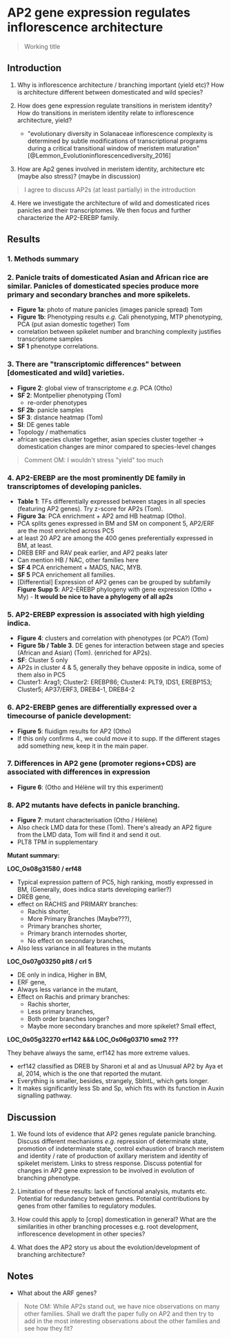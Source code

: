 
# AP2 gene expression regulates inflorescence architecture
> Working title

## Introduction

1. Why is inflorescence architecture / branching important (yield etc)? How is architecture different between domesticated and wild species?

2. How does gene expression regulate transitions in meristem identity? How do transitions in meristem identity relate to inflorescence architecture, yield?
    - "evolutionary diversity in Solanaceae inflorescence complexity is determined by subtle modifications of transcriptional programs during a critical transitional window of meristem maturation" [@Lemmon_Evolutioninflorescencediversity_2016]

3. How are Ap2 genes involved in meristem identity, architecture etc (maybe also stress)? (maybe in discussion)

> I agree to discuss AP2s (at least partially) in the introduction

4. Here we investigate the architecture of wild and domesticated rices panicles and their transcriptomes. We then focus and further characterize the AP2-EREBP family.

## Results

### 1. Methods summary

### 2. Panicle traits of domesticated Asian and African rice are similar. Panicles of domesticated species produce more primary and secondary branches and more spikelets.
- **Figure 1a**: photo of mature panicles (images panicle spread) Tom
- **Figure 1b**: Phenotyping results *e.g.* Cali phenotyping, MTP phenotyping, PCA (put asian domestic together) Tom
- correlation between spikelet number and branching complexity justifies transcriptome samples
- **SF 1** phenotype correlations.

### 3. There are "transcriptomic differences" between [domesticated and wild] varieties.
- **Figure 2**: global view of transcriptome *e.g.* PCA (Otho)
- **SF 2**: Montpellier phenotyping (Tom)
    + re-order phenotypes
- **SF 2b**: panicle samples
- **SF 3**: distance heatmap (Tom)
- **SI**: DE genes table
- Topology / mathematics
- african species cluster together, asian species cluster together -> domestication changes are minor compared to species-level changes

> Comment OM: I wouldn't stress "yield" too much

### 4. AP2-EREBP are the most prominently DE family in transcriptomes of developing panicles.
- **Table 1**: TFs differentially expressed between stages in all species (featuring AP2 genes). Try z-score for AP2s (Tom).
- **Figure 3a**: PCA enrichment + AP2 amd HB heatmap (Otho).
- PCA splits genes expressed in BM and SM on component 5, AP2/ERF are the most enriched across PC5
- at least 20 AP2 are among the 400 genes preferentially expressed in BM, at least.
- DREB ERF and RAV peak earlier, and AP2 peaks later
- Can mention HB / NAC, other families here
- **SF 4** PCA enrichement + MADS, NAC, MYB.
- **SF 5** PCA enrichement all families.
- [Differential] Expression of AP2 genes can be grouped by subfamily **Figure Supp  5**: AP2-EREBP phylogeny with gene expression (Otho + My) - **It would be nice to have a phylogeny of all ap2s**


### 5. AP2-EREBP expression is associated with high yielding indica.
- **Figure 4**: clusters and correlation with phenotypes (or PCA?) (Tom)
- **Figure 5b / Table 3**. DE genes for interaction between stage and species (African and Asian) (Tom). (enriched for AP2s).
- **SF**: Cluster 5 only
- AP2s in cluster 4 & 5, generally they behave opposite in indica, some of them also in PC5
- Cluster1: Arag1; Cluster2: EREBP86; Cluster4: PLT9, IDS1, EREBP153; Cluster5; AP37/ERF3, DREB4-1, DREB4-2

### 6. AP2-EREBP genes are differentially expressed over a timecourse of panicle development:
- **Figure 5**: fluidigm results for AP2 (Otho)
- If this only confirms 4., we could move it to supp. If the different stages add something new, keep it in the main paper.

### 7. Differences in AP2 gene (promoter regions+CDS) are associated with differences in expression
- **Figure 6**: (Otho and Hélène will try this experiment)

### 8. AP2 mutants have defects in panicle branching.
- **Figure 7**: mutant characterisation (Otho / Hélène)
- Also check LMD data for these (Tom). There's already an AP2 figure from the LMD data, Tom will find it and send it out.
- PLT8 TPM in supplementary

**Mutant summary:**

**LOC_Os08g31580 / erf48**

- Typical expression pattern of PC5, high ranking, mostly expressed in BM, (Generally, does indica starts developing earlier?)
- DREB gene,
- effect on RACHIS and PRIMARY branches:
    - Rachis shorter,
    - More Primary Branches (Maybe???),
    - Primary branches shorter,
    - Primary branch internodes shorter,
    - No effect on secondary branches,
- Also less variance in all features in the mutants

**LOC_Os07g03250 plt8 / crl 5**

- DE only in indica, Higher in BM,
- ERF gene,
- Always less variance in the mutant,
- Effect on Rachis and primary branches:
    - Rachis shorter,
    - Less primary branches,
    - Both order branches longer?
    - Maybe more secondary branches and more spikelet? Small effect,

**LOC_Os05g32270 erf142 &&& LOC_Os06g03710 smo2 ???**

They behave always the same, erf142 has more extreme values.

- erf142 classified as DREB by Sharoni et al and as Unusual AP2 by Aya et al, 2014, which is the one that reported the mutant.
- Everything is smaller, besides, strangely, SbIntL, which gets longer.
-  It makes significantly less Sb and Sp, which fits with its function in Auxin signalling pathway.



## Discussion

1. We found lots of evidence that AP2 genes regulate panicle branching. Discuss different mechanisms *e.g.* repression of determinate state, promotion of indeterminate state, control exhaustion of branch meristem and identity / rate of production of axillary meristem and identity of spikelet meristem. Links to stress response. Discuss potential for changes in AP2 gene expression to be involved in evolution of branching phenotype.

2. Limitation of these results: lack of functional analysis, mutants etc. Potential for redundancy between genes. Potential contributions by genes from other families to regulatory modules.

3. How could this apply to [crop] domestication in general? What are the similarities in other branching processes e.g. root development, inflorescence development in other species?

4. What does the AP2 story us about the evolution/development of branching architecture?

## Notes

- What about the ARF genes?

> Note OM: While AP2s stand out, we have nice observations on many other families. Shall we draft the paper fully on AP2 and then try to add in the most interesting observations about the other families and see how they fit?
